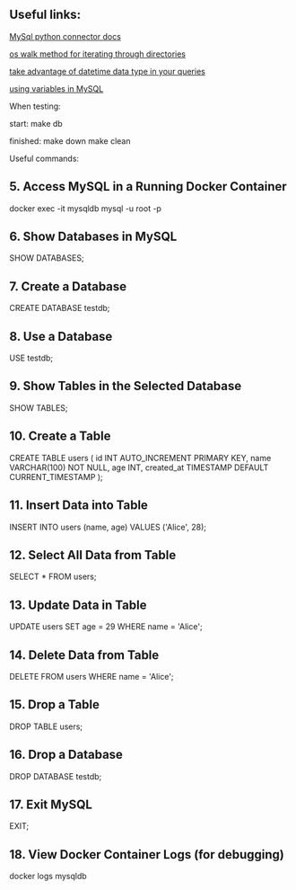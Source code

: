  ## Useful links:

 [MySql python connector docs](https://dev.mysql.com/doc/connector-python/en/connector-python-examples.html)

 [os walk method for iterating through directories](https://www.geeksforgeeks.org/os-walk-python/)

 [take advantage of datetime data type in your queries](https://dev.mysql.com/doc/refman/8.0/en/date-and-time-functions.html)

 [using variables in MySQL](https://www.mysqltutorial.org/mysql-basics/mysql-variables/)


When testing:

start:
make db

finished:
make down
make clean

Useful commands:

## 5. Access MySQL in a Running Docker Container
docker exec -it mysqldb mysql -u root -p

## 6. Show Databases in MySQL
SHOW DATABASES;

## 7. Create a Database
CREATE DATABASE testdb;

## 8. Use a Database
USE testdb;

## 9. Show Tables in the Selected Database
SHOW TABLES;

## 10. Create a Table
CREATE TABLE users (
    id INT AUTO_INCREMENT PRIMARY KEY,
    name VARCHAR(100) NOT NULL,
    age INT,
    created_at TIMESTAMP DEFAULT CURRENT_TIMESTAMP
);

## 11. Insert Data into Table
INSERT INTO users (name, age) VALUES ('Alice', 28);

## 12. Select All Data from Table
SELECT * FROM users;

## 13. Update Data in Table
UPDATE users SET age = 29 WHERE name = 'Alice';

## 14. Delete Data from Table
DELETE FROM users WHERE name = 'Alice';

## 15. Drop a Table
DROP TABLE users;

## 16. Drop a Database
DROP DATABASE testdb;

## 17. Exit MySQL
EXIT;

## 18. View Docker Container Logs (for debugging)
docker logs mysqldb